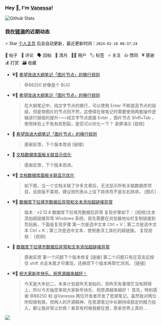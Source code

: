 ### Hey 👋, I'm [Vanessa](http://vanessa.b3log.org/)!

![Github Stats](https://github-readme-stats.vercel.app/api?username=Vanessa219&show_icons=true)

<!--events start -->

### 我在[链滴](https://ld246.com)的近期动态

⭐️ Star [个人主页](https://github.com/Vanessa219/Vanessa219) 后会自动更新，最近更新时间：`2024-02-18 08:37:24`

📝 帖子 &nbsp; 💬 评论 &nbsp; 🗣 回帖 &nbsp; 🌙 清月 &nbsp; 👨‍💻 用户 &nbsp; 🏷️ 标签 &nbsp; ⭐️ 关注 &nbsp; 👍 赞同 &nbsp; 💗 感谢 &nbsp; 💰 打赏 &nbsp; 🗃 收藏

* 💗💬 [希望改进大纲笔记「图片节点」的换行规则](https://ld246.com/article/1707960360057/comment/1707988929126#comments)

  > @88250 好像是个 BUG
* 💗📝 [希望改进大纲笔记「图片节点」的换行规则](https://ld246.com/article/1707960360057)

  > 在大纲笔记中，纯文字节点的换行，可以使用 Enter 不断提高节点的层级，但是带图片的节点则不然，这使得在做笔记时需要使用两套操作逻辑进行层级的提升——纯文字节点直接 Enter ，图片节点 Shift+Tab ，使用体验上不免有些割裂，是否可以优化一下？ 录屏演示 [视频]
* 💬 [希望改进大纲笔记「图片节点」的换行规则](https://ld246.com/article/1707960360057/comment/1708068208646#comments)

  > 感谢反馈，下个版本改进 [链接]
* 💬 [文档数据库面板关联显示优化](https://ld246.com/article/1708051805344/comment/1708060628612#comments)

  > 感谢反馈，下个版本改进。
* 💗📝 [文档数据库面板关联显示优化](https://ld246.com/article/1708051805344)

  > 如下图，当一个文档关联了许多文章后，无法显示所有关联数据库项目，且排版不美观，建议按列表从上往下排序而不是左右排序。 [图片]
* 💗📝 [数据库下拉填充数据后异常和文本添加超链接异常](https://ld246.com/article/1707975507571)

  > 版本：v2.12.8 数据库下拉填充数据后异常 复现步骤如下： [视频]文本添加超链接异常 Windows 系统，首先需要在浏览器地址栏复制链接到剪贴板，下面是复现步骤 第一次是选中文本 Ctrl + V；第二次是选中文本 Ctrl + K；第三次是选中文本，使用悬浮工具栏的超链接。 复现视频： [视频]
* 💬 [数据库下拉填充数据后异常和文本添加超链接异常](https://ld246.com/article/1707975507571/comment/1708059996723#comments)

  > 感谢反馈 第一个问题下个版本修复 [链接] 第二个问题只有在双击后按住 shift 点击末尾才可重现，还麻烦下个版本再帮忙测测。 [链接]
* 💗📝 [祝大家新年快乐，祝思源越来越好！](https://ld246.com/article/1707632134415)

  > 今天是大年初二，本来计划是昨天发帖的，但昨天有事情忙没有顾得上，所以今天抽空来祝大家新年快乐、祝思源越来越好！ 首先，特别感谢 @88250 和 @Vanessa 两位开发者开发了思源笔记。虽然我对两位所知很有限，但两人的开源精神、在思源笔记中长期持续稳定的精力投入，都让我非常让钦佩！甚至有时候我都在想，原来世界上真的 ..


<!--events end -->

<a title="Hits" target="_blank" href="https://github.com/Vanessa219/Vanessa219"><img src="https://hits.b3log.org/Vanessa219/Vanessa219.svg"></a>
